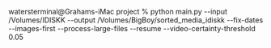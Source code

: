 watersterminal@Grahams-iMac project % python main.py --input /Volumes/IDISKK --output /Volumes/BigBoy/sorted_media_idiskk --fix-dates --images-first --process-large-files --resume --video-certainty-threshold 0.05